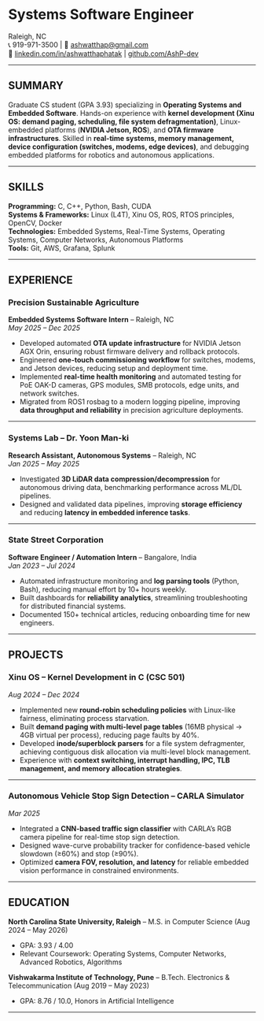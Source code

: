 # Systems Software Engineer
Raleigh, NC  
📞 919-971-3500 | 📧 ashwatthap@gmail.com  
🔗 [linkedin.com/in/ashwatthaphatak](https://linkedin.com/in/ashwatthaphatak) | [github.com/AshP-dev](https://github.com/AshP-dev)

---

## SUMMARY
Graduate CS student (GPA 3.93) specializing in **Operating Systems and Embedded Software**. Hands-on experience with **kernel development (Xinu OS: demand paging, scheduling, file system defragmentation)**, Linux-embedded platforms (**NVIDIA Jetson, ROS**), and **OTA firmware infrastructures**. Skilled in **real-time systems, memory management, device configuration (switches, modems, edge devices)**, and debugging embedded platforms for robotics and autonomous applications.

---

## SKILLS
**Programming:** C, C++, Python, Bash, CUDA  
**Systems & Frameworks:** Linux (L4T), Xinu OS, ROS, RTOS principles, OpenCV, Docker  
**Technologies:** Embedded Systems, Real-Time Systems, Operating Systems, Computer Networks, Autonomous Platforms  
**Tools:** Git, AWS, Grafana, Splunk  

---

## EXPERIENCE

### Precision Sustainable Agriculture  
**Embedded Systems Software Intern** – Raleigh, NC  
*May 2025 – Dec 2025*  
- Developed automated **OTA update infrastructure** for NVIDIA Jetson AGX Orin, ensuring robust firmware delivery and rollback protocols.  
- Engineered **one-touch commissioning workflow** for switches, modems, and Jetson devices, reducing setup and deployment time.  
- Implemented **real-time health monitoring** and automated testing for PoE OAK-D cameras, GPS modules, SMB protocols, edge units, and network switches.  
- Migrated from ROS1 rosbag to a modern logging pipeline, improving **data throughput and reliability** in precision agriculture deployments.  

---

### Systems Lab – Dr. Yoon Man-ki  
**Research Assistant, Autonomous Systems** – Raleigh, NC  
*Jan 2025 – May 2025*  
- Investigated **3D LiDAR data compression/decompression** for autonomous driving data, benchmarking performance across ML/DL pipelines.  
- Designed and validated data pipelines, improving **storage efficiency** and reducing **latency in embedded inference tasks**.  

---

### State Street Corporation  
**Software Engineer / Automation Intern** – Bangalore, India  
*Jan 2023 – Jul 2024*  
- Automated infrastructure monitoring and **log parsing tools** (Python, Bash), reducing manual effort by 10+ hours weekly.  
- Built dashboards for **reliability analytics**, streamlining troubleshooting for distributed financial systems.  
- Documented 150+ technical articles, reducing onboarding time for new engineers.  

---

## PROJECTS

### Xinu OS – Kernel Development in C (CSC 501)  
*Aug 2024 – Dec 2024*  
- Implemented new **round-robin scheduling policies** with Linux-like fairness, eliminating process starvation.  
- Built **demand paging with multi-level page tables** (16MB physical → 4GB virtual per process), reducing page faults by 40%.  
- Developed **inode/superblock parsers** for a file system defragmenter, achieving contiguous disk allocation via multi-level block management.  
- Experience with **context switching, interrupt handling, IPC, TLB management, and memory allocation strategies**.  

---

### Autonomous Vehicle Stop Sign Detection – CARLA Simulator  
*Mar 2025*  
- Integrated a **CNN-based traffic sign classifier** with CARLA’s RGB camera pipeline for real-time stop sign detection.  
- Designed wave-curve probability tracker for confidence-based vehicle slowdown (≥60%) and stop (≥90%).  
- Optimized **camera FOV, resolution, and latency** for reliable embedded vision performance in constrained environments.  

---

## EDUCATION
**North Carolina State University, Raleigh** – M.S. in Computer Science (Aug 2024 – May 2026)  
- GPA: 3.93 / 4.00  
- Relevant Coursework: Operating Systems, Computer Networks, Advanced Robotics, Algorithms  

**Vishwakarma Institute of Technology, Pune** – B.Tech. Electronics & Telecommunication (Aug 2019 – May 2023)  
- GPA: 8.76 / 10.0, Honors in Artificial Intelligence  

---
